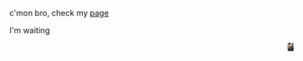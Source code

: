 c'mon bro, check my [page](https://henriquelaureano.github.io/)

I'm waiting

<img style="float: right; height: 15px;" src="laurence_waiting.jpg">
